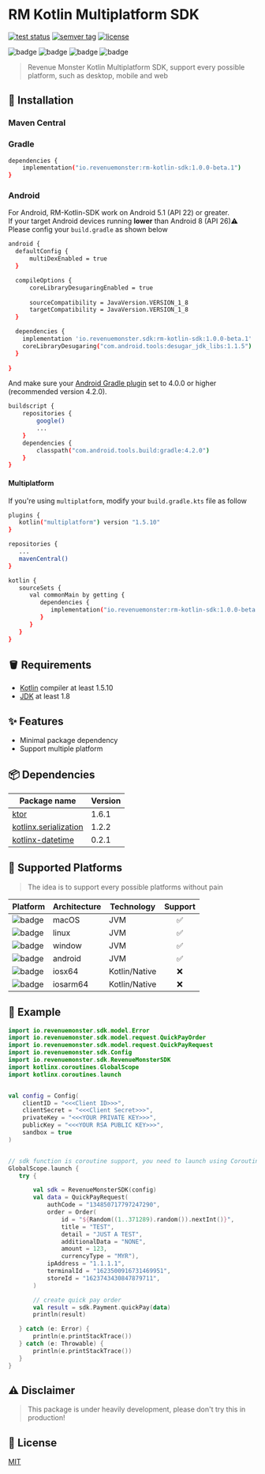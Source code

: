 # RM Kotlin Multiplatform SDK

<p>
   <a href="https://github.com/RevenueMonster/rm-kotlin-sdk/actions?query=workflow%3ATest"><img src="https://github.com/RevenueMonster/rm-kotlin-sdk/workflows/Test/badge.svg?branch=main" alt="test status" title="test status"/></a>
   <a href="https://github.com/RevenueMonster/rm-kotlin-sdk/releases"><img src="https://img.shields.io/github/v/tag/RevenueMonster/rm-kotlin-sdk" alt="semver tag" title="semver tag"/></a>
   <a href="https://github.com/RevenueMonster/rm-kotlin-sdk/blob/main/LICENSE"><img src="https://img.shields.io/github/license/RevenueMonster/rm-kotlin-sdk" alt="license" title="license"/></a>
</p>

![badge][badge-android]
![badge][badge-mac]
![badge][badge-linux]
![badge][badge-windows]

[badge-android]: http://img.shields.io/badge/platform-android-6EDB8D.svg?style=flat
[badge-ios]: http://img.shields.io/badge/platform-ios-CDCDCD.svg?style=flat
[badge-js]: http://img.shields.io/badge/platform-js-F8DB5D.svg?style=flat
[badge-jvm]: http://img.shields.io/badge/platform-jvm-DB413D.svg?style=flat
[badge-linux]: http://img.shields.io/badge/platform-linux-2D3F6C.svg?style=flat
[badge-windows]: http://img.shields.io/badge/platform-windows-4D76CD.svg?style=flat
[badge-mac]: http://img.shields.io/badge/platform-macos-111111.svg?style=flat
[badge-watchos]: http://img.shields.io/badge/platform-watchos-C0C0C0.svg?style=flat
[badge-tvos]: http://img.shields.io/badge/platform-tvos-808080.svg?style=flat
[badge-wasm]: https://img.shields.io/badge/platform-wasm-624FE8.svg?style=flat
[badge-nodejs]: https://img.shields.io/badge/platform-nodejs-68a063.svg?style=flat

> Revenue Monster Kotlin Multiplatform SDK, support every possible platform, such as desktop, mobile and web

## 🔨 Installation

### Maven Central


### Gradle

```bash
dependencies {
    implementation("io.revenuemonster:rm-kotlin-sdk:1.0.0-beta.1")
}
```

### Android

For Android, RM-Kotlin-SDK work on Android 5.1 (API 22) or greater.\
If your target Android devices running **lower** than Android 8 (API 26)⚠\
Please config your `build.gradle` as shown below

```bash
android {
  defaultConfig {
      multiDexEnabled = true
  }

  compileOptions {
      coreLibraryDesugaringEnabled = true
    
      sourceCompatibility = JavaVersion.VERSION_1_8
      targetCompatibility = JavaVersion.VERSION_1_8
  }

  dependencies {
    implementation 'io.revenuemonster.sdk:rm-kotlin-sdk:1.0.0-beta.1'
    coreLibraryDesugaring("com.android.tools:desugar_jdk_libs:1.1.5")
  }
  
}
```

And make sure your 
[Android Gradle plugin](https://developer.android.com/studio/releases/gradle-plugin#updating-plugin)
set to 4.0.0 or higher (recommended version 4.2.0).
```bash
buildscript {
    repositories {
        google()
        ...
    }
    dependencies {
        classpath("com.android.tools.build:gradle:4.2.0")
    }
}
```


#### Multiplatform

If you're using `multiplatform`, modify your `build.gradle.kts` file as follow

```bash
plugins {
   kotlin("multiplatform") version "1.5.10"
}

repositories {
   ...
   mavenCentral()
}

kotlin {
   sourceSets {
      val commonMain by getting {
         dependencies {
            implementation("io.revenuemonster:rm-kotlin-sdk:1.0.0-beta.1")
         }
      }
   }
}
```




## 🪣 Requirements

- [Kotlin](https://github.com/JetBrains/kotlin) compiler at least 1.5.10
- [JDK](https://www.oracle.com/java/technologies/javase-downloads.html) at least 1.8

## ✨ Features

- Minimal package dependency
- Support multiple platform

## 📦️ Dependencies

| Package name                                                             | Version |
| ------------------------------------------------------------------------ | ------- |
| [ktor](https://github.com/ktorio/ktor)                                   | 1.6.1   |
| [kotlinx.serialization](https://github.com/Kotlin/kotlinx.serialization) | 1.2.2   |
| [kotlinx-datetime](https://github.com/Kotlin/kotlinx-datetime)           | 0.2.1   |

## 🤖 Supported Platforms

> The idea is to support every possible platforms without pain

| Platform                | Architecture | Technology    | Support |
| ----------------------- | ------------ | ------------- | :-----: |
| ![badge][badge-mac]     | macOS        | JVM           |   ✅    |
| ![badge][badge-linux]   | linux        | JVM           |   ✅    |
| ![badge][badge-windows] | window       | JVM           |   ✅    |
| ![badge][badge-android] | android      | JVM           |   ✅    |
| ![badge][badge-ios]     | iosx64       | Kotlin/Native |   ❌    |
| ![badge][badge-ios]     | iosarm64     | Kotlin/Native |   ❌    |

## 🙈 Example

```kotlin
import io.revenuemonster.sdk.model.Error
import io.revenuemonster.sdk.model.request.QuickPayOrder
import io.revenuemonster.sdk.model.request.QuickPayRequest
import io.revenuemonster.sdk.Config
import io.revenuemonster.sdk.RevenueMonsterSDK
import kotlinx.coroutines.GlobalScope
import kotlinx.coroutines.launch


val config = Config(
    clientID = "<<<Client ID>>>",
    clientSecret = "<<<Client Secret>>>",
    privateKey = "<<<YOUR PRIVATE KEY>>>",
    publicKey = "<<<YOUR RSA PUBLIC KEY>>>",
    sandbox = true
)


// sdk function is coroutine support, you need to launch using Coroutine package
GlobalScope.launch {
   try {

       val sdk = RevenueMonsterSDK(config)
       val data = QuickPayRequest(
           authCode = "134850717797247290",
           order = Order(
               id = "${Random((1..371289).random()).nextInt()}",
               title = "TEST",
               detail = "JUST A TEST",
               additionalData = "NONE",
               amount = 123,
               currencyType = "MYR"),
           ipAddress = "1.1.1.1",
           terminalId = "1623500916731469951",
           storeId = "1623743430847879711",
       )

       // create quick pay order
       val result = sdk.Payment.quickPay(data)
       println(result)

   } catch (e: Error) {
       println(e.printStackTrace())
   } catch (e: Throwable) {
       println(e.printStackTrace())
   }
}
```

## ⚠️ Disclaimer

> This package is under heavily development, please don't try this in production!

## 📄 License

[MIT](https://github.com/RevenueMonster/rm-kotlin-sdk/blob/main/LICENSE)
